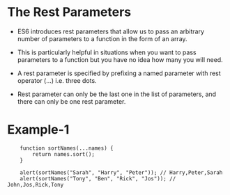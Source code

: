 # The Rest Parameters
* ES6 introduces rest parameters that allow us to pass an arbitrary number of parameters to a function in the form of an array. 
* This is particularly helpful in situations when you want to pass parameters to a function but you have no idea how many you will need.

* A rest parameter is specified by prefixing a named parameter with rest operator
 (...) i.e. three dots.
 * Rest parameter can only be the last one in the list of parameters, and there can only be one rest parameter.

 # Example-1

        function sortNames(...names) {
            return names.sort();
        }

        alert(sortNames("Sarah", "Harry", "Peter")); // Harry,Peter,Sarah
        alert(sortNames("Tony", "Ben", "Rick", "Jos")); // John,Jos,Rick,Tony